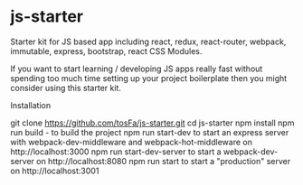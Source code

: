 # js-starter
Starter kit for JS based app including react, redux, react-router, webpack, immutable, express, bootstrap, react CSS Modules.

If you want to start learning / developing JS apps really fast without spending too much time setting up your project boilerplate then you might consider using this starter kit.

Installation

git clone https://github.com/tosFa/js-starter.git
cd js-starter
npm install
npm run build - to build the project
npm run start-dev to start an express server with webpack-dev-middleware and webpack-hot-middleware on http://localhost:3000
npm run start-dev-server to start a webpack-dev-server on http://localhost:8080
npm run start to start a "production" server on http://localhost:3001

